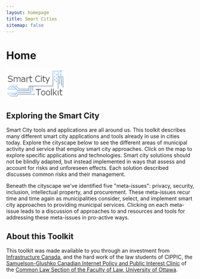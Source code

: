 ```yaml
---
layout: homepage
title: Smart Cities
sitemap: false
---
```


# Home

![](.gitbook/assets/smart-city-title_eng.png)

## Exploring the Smart City

Smart City tools and applications are all around us. This toolkit describes many different smart city applications and tools already in use in cities today. Explore the cityscape below to see the different areas of municipal activity and service that employ smart city approaches. Click on the map to explore specific applications and technologies. Smart city solutions should not be blindly adapted, but instead implemented in ways that assess and account for risks and unforeseen effects. Each solution described discusses common risks and their management.

Beneath the cityscape we've identified five "meta-issues": privacy, security, inclusion, intellectual property, and procurement. These meta-issues recur time and time again as municipalities consider, select, and implement smart city approaches to providing municipal services. Clicking on each meta-issue leads to a discussion of approaches to and resources and tools for addressing these meta-issues in pro-active ways.

## About this Toolkit

This toolkit was made available to you through an investment from [Infrastructure Canada](https://www.infrastructure.gc.ca/cities-villes/index-eng.html), and the hard work of the law students of CIPPIC, the [Samuelson-Glushko Canadian Internet Policy and Public Interest Clinic](https://cippic.ca/) of the [Common Law Section of the Faculty of Law, University of Ottawa](https://commonlaw.uottawa.ca/en).

